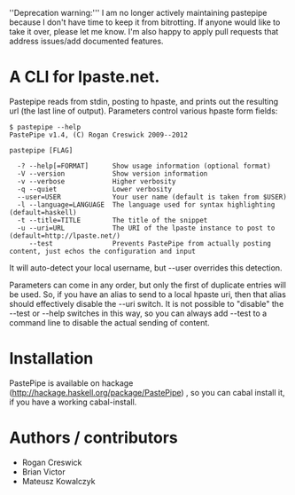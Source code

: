 ''Deprecation warning:''' I am no longer actively maintaining pastepipe because I don't have time to keep it from bitrotting.  If anyone would like to take it over, please let me know. I'm also happy to apply pull requests that address issues/add documented features.

# A CLI for lpaste.net.

Pastepipe reads from stdin, posting to hpaste, and prints out the resulting url (the last line of output). Parameters control various hpaste form fields:

```
$ pastepipe --help
PastePipe v1.4, (C) Rogan Creswick 2009--2012

pastepipe [FLAG]

  -? --help[=FORMAT]      Show usage information (optional format)
  -V --version            Show version information
  -v --verbose            Higher verbosity
  -q --quiet              Lower verbosity
  --user=USER             Your user name (default is taken from $USER)
  -l --language=LANGUAGE  The language used for syntax highlighting (default=haskell)
  -t --title=TITLE        The title of the snippet
  -u --uri=URL            The URI of the lpaste instance to post to (default=http://lpaste.net/)
     --test               Prevents PastePipe from actually posting content, just echos the configuration and input
```

It will auto-detect your local username, but --user overrides this detection.

Parameters can come in any order, but only the first of duplicate entries will be used. So, if you have an alias to send to a local hpaste uri, then that alias should effectively disable the --uri switch. It is not possible to "disable" the --test or --help switches in this way, so you can always add --test to a command line to disable the actual sending of content.

# Installation

PastePipe is available on hackage (http://hackage.haskell.org/package/PastePipe) , so you can cabal install it, if you have a working cabal-install.

# Authors / contributors

 - Rogan Creswick
 - Brian Victor
 - Mateusz Kowalczyk
